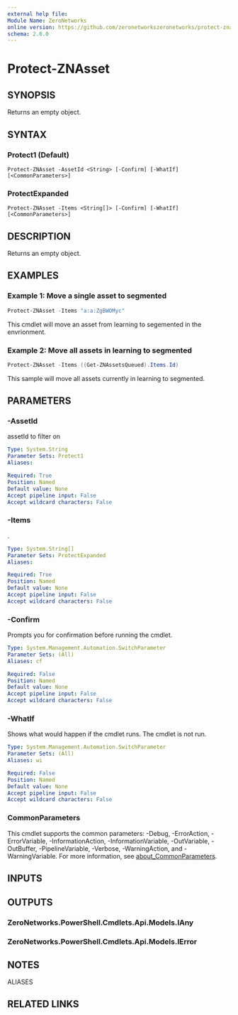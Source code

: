 ```yaml
---
external help file:
Module Name: ZeroNetworks
online version: https://github.com/zeronetworkszeronetworks/protect-znasset
schema: 2.0.0
---
```


# Protect-ZNAsset

## SYNOPSIS
Returns an empty object.

## SYNTAX

### Protect1 (Default)
```
Protect-ZNAsset -AssetId <String> [-Confirm] [-WhatIf] [<CommonParameters>]
```

### ProtectExpanded
```
Protect-ZNAsset -Items <String[]> [-Confirm] [-WhatIf] [<CommonParameters>]
```

## DESCRIPTION
Returns an empty object.

## EXAMPLES

### Example 1: Move a single asset to segmented
```powershell
Protect-ZNAsset -Items "a:a:ZgBWOMyc"

```

This cmdlet will move an asset from learning to segemented in the envrionment.

### Example 2: Move all assets in learning to segmented
```powershell
Protect-ZNAsset -Items ((Get-ZNAssetsQueued).Items.Id)

```

This sample will move all assets currently in learning to segmented.

## PARAMETERS

### -AssetId
assetId to filter on

```yaml
Type: System.String
Parameter Sets: Protect1
Aliases:

Required: True
Position: Named
Default value: None
Accept pipeline input: False
Accept wildcard characters: False
```

### -Items
.

```yaml
Type: System.String[]
Parameter Sets: ProtectExpanded
Aliases:

Required: True
Position: Named
Default value: None
Accept pipeline input: False
Accept wildcard characters: False
```

### -Confirm
Prompts you for confirmation before running the cmdlet.

```yaml
Type: System.Management.Automation.SwitchParameter
Parameter Sets: (All)
Aliases: cf

Required: False
Position: Named
Default value: None
Accept pipeline input: False
Accept wildcard characters: False
```

### -WhatIf
Shows what would happen if the cmdlet runs.
The cmdlet is not run.

```yaml
Type: System.Management.Automation.SwitchParameter
Parameter Sets: (All)
Aliases: wi

Required: False
Position: Named
Default value: None
Accept pipeline input: False
Accept wildcard characters: False
```

### CommonParameters
This cmdlet supports the common parameters: -Debug, -ErrorAction, -ErrorVariable, -InformationAction, -InformationVariable, -OutVariable, -OutBuffer, -PipelineVariable, -Verbose, -WarningAction, and -WarningVariable. For more information, see [about_CommonParameters](http://go.microsoft.com/fwlink/?LinkID=113216).

## INPUTS

## OUTPUTS

### ZeroNetworks.PowerShell.Cmdlets.Api.Models.IAny

### ZeroNetworks.PowerShell.Cmdlets.Api.Models.IError

## NOTES

ALIASES

## RELATED LINKS

